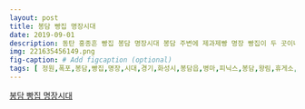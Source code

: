 ```yaml
---
layout: post
title: 봉담 빵집 명장시대
date: 2019-09-01
description: 동탄 홍종흔 빵집 봉담 명장시대 봉담 주변에 제과제빵 명장 빵집이 두 곳이나 있네요 베이커리 카페답게 빵과 커피를 판매하고 있는 봉담 명장 시대입니다 봉담 명상시대 타이틀답게 대한민국명장 명패가 
img: 221635456149.png
fig-caption: # Add figcaption (optional)
tags: [ 정원,폭포,봉담,빵집,명장,시대,경기,화성시,봉담읍,병마,피닉스,봉담,왕림,휴게소,자리,봉담,빵집,명장,대가,오픈,인터넷,오픈,소식,보고,이번,기회,방문,봉담,명장,시대,봉담,트레,시티,아울렛,가기,초입,위치,아울렛,쇼핑,방문,남자친구,타고,도착,봉담,명장,시대,주차장,주차,걱정,필요,왕림,휴게소,자리,이기,때문,규모,봉담,베이커리,카페,생각,정도,규모,오픈,기념,여러,화환,입구,비치,광명,빵집,명소,홍종,빵집,봉담,명장,시대,봉담,주변,제과제빵,명장,빵집,베이커리,카페,커피,판매,봉담,명장,시대,봉담,명상,시대,타이틀,대한민국,명장,명패,가게,입구,봉담,명장,시대,가게,매장,진열,깜짝,규모,봉담,명장,시대,베이커리,카페,구나,오픈,한지,얼마,봉담,명장,시대,여러,종류,보기,진열,각자,이름,대한,설명,종류,결정,어려움,봉담,명장,시대,만큼,제빵사,베이커리,카페,공간,분류,가게,왼쪽,베이커리,오른쪽,카페,공간,느낌,중간,강아지,대형,규어,유니크,모던,스타일,인테리어,봉담,명장,시대,대한민국,제과명장,박준서,명장,시대,총괄,셰프,약력,역시,제과제빵,명장,여러,종류,먹음,진열,시식,시식,한참,고민,봉담,명장,시대,요즘,유행,버터,프레첼,판매,유행,치아바타,통밀,단팥빵,기본,모양,초코바나나,초코바나나,순간,냉큼,사진,이건,아이,주기,바나나,모양,초코,봉담,명장,시대,냉장,롤케이크,파운드,케이크,생크림,케이크,먹기,정도,타르트,조각,케이크,모양,여심,저격,샌드위치,햄버거,소세지,샐러드,봉담,명장,시대,메이플,갈릭,브레드,대표,갈릭,바게트,계란,소스,칼집,사이사이,특제,마늘,소스,듬뿍,먹기,보스톤,소세지,콤달콤,매콤,칠리소스,최고급,소세지,바삭,페스,츄리,채소토핑,조리,대통령,크루아상,명장,기술,브레드,대표,테디,메뉴,입안,바삭,쫄깃,프랑스,매력,쇼콜라,페스,츄리,초코,겹겹,만남,페스,츄리,왕자,다시,바삭,달콤,매력,가득,유기농,밀가루,누룩,효종,직접,국산,견과류,듬뿍,전통,앙금,엔젤,쉬폰,매일,항공,직송,제주도,계란,흰자,사용,쉬폰,사표,카스테라,매력,우리,바닐라,최고급,천연,바닐라,빈스,우리,밀로,미만,어린이,브레드,최고,인기,브레드,재료,고민,먹물,치아바타,샌드위치,우리,바닐라,프룬,스콘,구매,음료,아이스,카페라떼,청포도,주문,봉담,명장,시대,여러,가지,종류,판매,영국,왕실,전통,프리미엄,우드,진짜,밀크,판매,봉담,명장,시대,베이커리,카페,로써,음료,부분,신경,주문,음료,봉담,명장,시대,정원,폭포,경치,일품,풍경,마치,사진,한장,풍경,유리,풍경,절경,그림,풍경,커피,평일,방문,때문,사람,별로,제일,명당,자리,풍경,근교,여행,착각,풍경,풍경,감상,입맛,기준,봉담,명장,시대,제일,우리,바닐라,설명,바닐라,빈스,자체,때문,먹기,단체,모임,테이블,신한,소파,테이블,테이블,한쪽,테이블,보기,해도,알록달록,의자,신해,편안함,명장,시대,스페셜,커피,만남,명장,에세,커피,산지,커피,최종,소비,스페셜,관리,통해,커피,고유,개성,한잔,커피,명장,블랜딩,에티오피아,상큼,열대과일,산미,바탕,후미,견과류,다크,초콜릿,쓴맛,매력,커피,트렌디,커피,고객,추천,명장,시대,블렌딩입니,밀가루,블렌딩,자연,발효종,가치,명장,마음,박준서,명장,초심,환경,집념,열정,가까이,발자취,대한민국,열한,제과명장,봉담,명장,시대,정원,베이커리,카페,공간,화장실,카페,공간,분수,팔각정,봉담,명장,대의,정원,분수,정원,근교,여행,기분,날씨,평일,점심,봉담,명장,시대,분수,풍경,감상,빵집,힐링,저절로,평일,점심,방문,때문,분위기,주말,진짜,사람,봉담,레이스,명장,시대,날씨,방문,보시,추천,명장,시대,경기도,화성시,봉담읍,병마 ]
---
```

[봉담 빵집 명장시대](https://blog.naver.com/bbbb1231?Redirect=Log&logNo=221635456149)